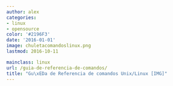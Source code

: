 ```yaml
---
author: alex
categories:
- linux
- opensource
color: '#2196F3'
date: '2016-01-01'
image: chuletacomandoslinux.png
lastmod: 2016-10-11

mainclass: linux
url: /guia-de-referencia-de-comandos/
title: "Gu\xEDa de Referencia de comandos Unix/Linux [IMG]"
---
```


<figure>
    <a href="/img/chuletacomandoslinux.png"><amp-img layout="responsive" width="1131" height="1600" src="/img/chuletacomandoslinux.png"></amp-img></a>
</figure>

<!--more--><!--ad-->
